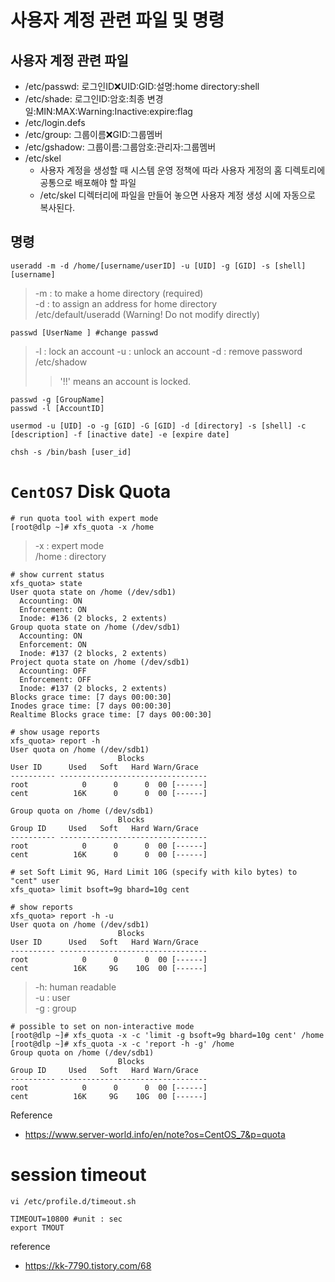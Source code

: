 # 사용자 계정 관련 파일 및 명령
## 사용자 계정 관련 파일
- /etc/passwd: 로그인ID:x:UID:GID:설명:home directory:shell
- /etc/shade: 로그인ID:암호:최종 변경일:MIN:MAX:Warning:Inactive:expire:flag
- /etc/login.defs
- /etc/group: 그룹이름:x:GID:그룹멤버
- /etc/gshadow: 그룹이름:그룹암호:관리자:그룹멤버
- /etc/skel
  - 사용자 계정을 생성할 때 시스템 운영 정책에 따라 사용자 게정의 홈 디렉토리에 공통으로 배포해야 할 파일
  - /etc/skel 디렉터리에 파일을 만들어 놓으면 사용자 계정 생성 시에 자동으로 복사된다.

## 명령 
```
useradd -m -d /home/[username/userID] -u [UID] -g [GID] -s [shell] [username]
```
> -m : to make a home directory (required)  
> -d : to assign an address for home directory  
> /etc/default/useradd (Warning! Do not modify directly)

```
passwd [UserName ] #change passwd
```
> -l : lock an account
> -u : unlock an account
> -d : remove password
> /etc/shadow
> > '!!' means an account is locked.
```
passwd -g [GroupName]
passwd -l [AccountID]
```

```
usermod -u [UID] -o -g [GID] -G [GID] -d [directory] -s [shell] -c [description] -f [inactive date] -e [expire date]
```
```
chsh -s /bin/bash [user_id]
```

# `CentOS7` Disk Quota
```
# run quota tool with expert mode
[root@dlp ~]# xfs_quota -x /home
```
> -x : expert mode   
> /home : directory  


```
# show current status
xfs_quota> state
User quota state on /home (/dev/sdb1)
  Accounting: ON
  Enforcement: ON
  Inode: #136 (2 blocks, 2 extents)
Group quota state on /home (/dev/sdb1)
  Accounting: ON
  Enforcement: ON
  Inode: #137 (2 blocks, 2 extents)
Project quota state on /home (/dev/sdb1)
  Accounting: OFF
  Enforcement: OFF
  Inode: #137 (2 blocks, 2 extents)
Blocks grace time: [7 days 00:00:30]
Inodes grace time: [7 days 00:00:30]
Realtime Blocks grace time: [7 days 00:00:30]
```

```
# show usage reports
xfs_quota> report -h
User quota on /home (/dev/sdb1)
                        Blocks
User ID      Used   Soft   Hard Warn/Grace
---------- ---------------------------------
root            0      0      0  00 [------]
cent          16K      0      0  00 [------]

Group quota on /home (/dev/sdb1)
                        Blocks
Group ID     Used   Soft   Hard Warn/Grace
---------- ---------------------------------
root            0      0      0  00 [------]
cent          16K      0      0  00 [------]

```

```
# set Soft Limit 9G, Hard Limit 10G (specify with kilo bytes) to "cent" user
xfs_quota> limit bsoft=9g bhard=10g cent
```


```
# show reports
xfs_quota> report -h -u
User quota on /home (/dev/sdb1)
                        Blocks
User ID      Used   Soft   Hard Warn/Grace
---------- ---------------------------------
root            0      0      0  00 [------]
cent          16K     9G    10G  00 [------]
```
> -h: human readable  
> -u : user  
> -g : group  


```
# possible to set on non-interactive mode
[root@dlp ~]# xfs_quota -x -c 'limit -g bsoft=9g bhard=10g cent' /home
[root@dlp ~]# xfs_quota -x -c 'report -h -g' /home
Group quota on /home (/dev/sdb1)
                        Blocks
Group ID     Used   Soft   Hard Warn/Grace
---------- ---------------------------------
root            0      0      0  00 [------]
cent          16K     9G    10G  00 [------]
```

Reference
- https://www.server-world.info/en/note?os=CentOS_7&p=quota


# session timeout

```
vi /etc/profile.d/timeout.sh

TIMEOUT=10800 #unit : sec
export TMOUT
```
reference
- https://kk-7790.tistory.com/68
